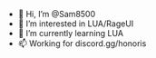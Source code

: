 - 👋 Hi, I’m @Sam8500
- 👀 I’m interested in LUA/RageUI
- 🌱 I’m currently learning LUA
- 📫 Working for discord.gg/honoris
